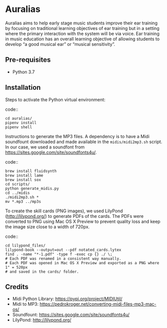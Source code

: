 Auralias
========

Auralias aims to help early stage music students improve their ear training by focusing on traditional learning objectives of ear training but in a setting where the primary interaction with the system will be via voice. Ear training in music education has an overall learning objective of allowing students to develop “a good musical ear” or “musical sensitivity”.

Pre-requisites
------------

* Python 3.7

Installation
------------

Steps to activate the Python virtual environment:

code::

    cd auralias/
    pipenv install
    pipenv shell


Instructions to generate the MP3 files. A dependency is to have a Midi soundfount downloaded and made available in the `midis/midi2mp3.sh` script. In our case, we used a soundfont from https://sites.google.com/site/soundfonts4u/.

code::

    brew install fluidsynth
    brew install lame
    brew install sox
    cd scripts/
    python generate_midis.py
    cd ../midis
    ./midi2mp3.sh *
    mv *.mp3 ../mp3s

To create the skill cards (PNG images), we used LilyPond (http://lilypond.org/) to generate PDFs of the cards. The PDFs were converted to PNG using Mac OS X Preview to prevent quality loss and keep the image size close to a width of 720px.

code::

    cd lilypond_files/
    lilypond-book --output=out --pdf notated_cards.lytex
    find . -name "*-1.pdf" -type f -exec cp {} ./ \;
    # Each PDF was renamed in a consistent way manually.
    # Each PDF was opened in Mac OS X Preview and exported as a PNG where 1" = 520px
    # and saved in the cards/ folder.

Credits
------------

* Midi Python Library: https://pypi.org/project/MIDIUtil/
* Midi to MP3: https://pedrokroger.net/converting-midi-files-mp3-mac-os/
* Soundfount: https://sites.google.com/site/soundfonts4u/
* LilyPond: http://lilypond.org/
